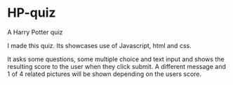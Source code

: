 # HP-quiz
A Harry Potter quiz

I made this quiz. Its showcases use of Javascript, html and css. 

It asks some questions, some multiple choice and text input and shows the resulting score to the user when they click submit. 
A different message and 1 of 4 related pictures will be shown depending on the users score. 
